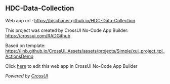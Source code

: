 ## HDC-Data-Collection
Web app url : https://bjschaner.github.io/HDC-Data-Collection

This project was created by CrossUI No-Code App Builder: https://crossui.com/RADGithub

Based on template: https://linb.github.io/CrossUI_Assets/assets/projects/Simple/xui_project_tpl_ActionsDemo

Click [here](https://crossui.com/RADGithub/#!from=github&owner=bjschaner&repo=HDC-Data-Collection) to edit this web app in CrossUI No-Code App Builder

<i>Powered by [CrossUI](https://crossui.com)</i>
